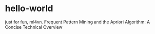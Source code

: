 # hello-world
just for fun, ml4vn.
Frequent Pattern Mining and the Apriori Algorithm: A Concise Technical Overview
